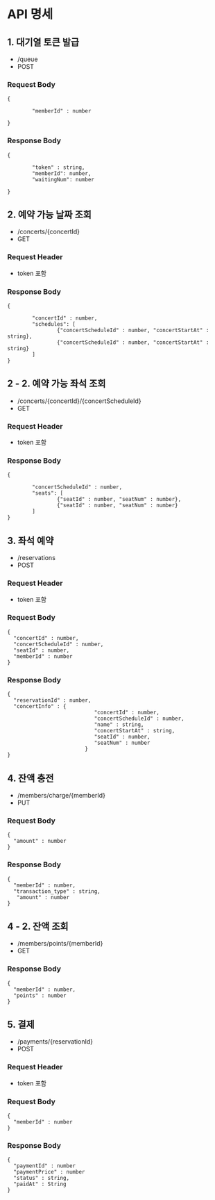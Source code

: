 # API 명세
## 1. 대기열 토큰 발급
- /queue
- POST
### Request Body
```
{

        "memberId" : number

}
```
### Response Body
```
{

        "token" : string,
        "memberId": number,
        "waitingNum": number

}
```
## 2. 예약 가능 날짜 조회
- /concerts/{concertId}
- GET
### Request Header
- token 포함
### Response Body
```
{

        "concertId" : number,
        "schedules": [
                {"concertScheduleId" : number, "concertStartAt" : string},
                {"concertScheduleId" : number, "concertStartAt" : string}
        ]
}
```
## 2 - 2. 예약 가능 좌석 조회
- /concerts/{concertId}/{concertScheduleId}
- GET
### Request Header
- token 포함
### Response Body
```
{

        "concertScheduleId" : number,
        "seats": [
                {"seatId" : number, "seatNum" : number},
                {"seatId" : number, "seatNum" : number}
        ]
}
```
## 3. 좌석 예약 
- /reservations
- POST
### Request Header
- token 포함
### Request Body
```
{
  "concertId" : number,
  "concertScheduleId" : number,
  "seatId" : number,
  "memberId" : number
}
```
### Response Body
```
{
  "reservationId" : number,
  "concertInfo" : {
                            "concertId" : number,
                            "concertScheduleId" : number,
                            "name" : string,
                            "concertStartAt" : string,
                            "seatId" : number,
                            "seatNum" : number
                         }
}
```
## 4. 잔액 충전
- /members/charge/{memberId}
- PUT
### Request Body
```
{
  "amount" : number
}
```
### Response Body
```
{
  "memberId" : number,
  "transaction_type" : string,
   "amount" : number
}
```
## 4 - 2. 잔액 조회
- /members/points/{memberId}
- GET
### Response Body
```
{
  "memberId" : number,
  "points" : number
}
```
## 5. 결제
- /payments/{reservationId}
- POST
### Request Header
- token 포함
### Request Body
```
{
  "memberId" : number
}
```
### Response Body
```
{
  "paymentId" : number
  "paymentPrice" : number
  "status" : string,
  "paidAt" : String
}
```

